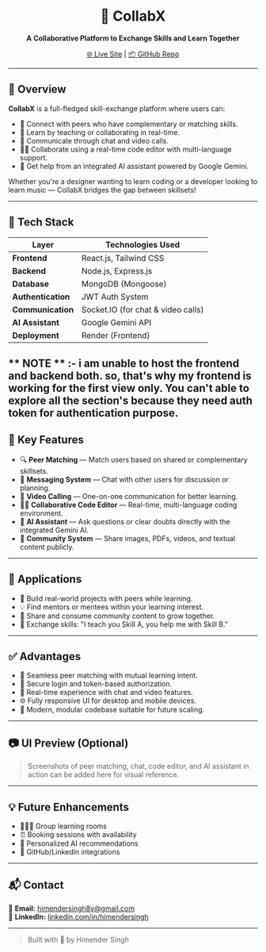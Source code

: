 <div align="center">
  <h1>🤝 CollabX</h1>
  <p><strong>A Collaborative Platform to Exchange Skills and Learn Together</strong></p>
  <a href="https://skillsync-frontend.onrender.com/">🌐 Live Site</a> |
  <a href="https://github.com/Himender-Singh/SkillSync-Frontend">📦 GitHub Repo</a>
</div>

---

## 🚀 Overview

**CollabX** is a full-fledged skill-exchange platform where users can:

- 🎯 Connect with peers who have complementary or matching skills.
- 🧠 Learn by teaching or collaborating in real-time.
- 💬 Communicate through chat and video calls.
- 👩‍💻 Collaborate using a real-time code editor with multi-language support.
- 🤖 Get help from an integrated AI assistant powered by Google Gemini.

Whether you're a designer wanting to learn coding or a developer looking to learn music — CollabX bridges the gap between skillsets!

---

## 🧱 Tech Stack

| Layer         | Technologies Used                        |
|---------------|-------------------------------------------|
| **Frontend**  | React.js, Tailwind CSS                    |
| **Backend**   | Node.js, Express.js                       |
| **Database**  | MongoDB (Mongoose)                        |
| **Authentication** | JWT Auth System                      |
| **Communication** | Socket.IO (for chat & video calls)    |
| **AI Assistant** | Google Gemini API                      |
| **Deployment** | Render (Frontend)                        |

** NOTE ** :- i am unable to host the frontend and backend both. so, that's why my frontend is working for the first view only.
You can't able to explore all the section's because they need auth token for authentication purpose.
---

## 🔑 Key Features

- 🔍 **Peer Matching** — Match users based on shared or complementary skillsets.
- 💬 **Messaging System** — Chat with other users for discussion or planning.
- 🎥 **Video Calling** — One-on-one communication for better learning.
- 👨‍💻 **Collaborative Code Editor** — Real-time, multi-language coding environment.
- 🤖 **AI Assistant** — Ask questions or clear doubts directly with the integrated Gemini AI.
- 📢 **Community System** — Share images, PDFs, videos, and textual content publicly.

---

## 🌟 Applications

- 🚀 Build real-world projects with peers while learning.
- 💡 Find mentors or mentees within your learning interest.
- 📖 Share and consume community content to grow together.
- 🔄 Exchange skills: "I teach you Skill A, you help me with Skill B."

---

## ✅ Advantages

- 🧩 Seamless peer matching with mutual learning intent.
- 🔐 Secure login and token-based authorization.
- 📡 Real-time experience with chat and video features.
- 🌐 Fully responsive UI for desktop and mobile devices.
- 📌 Modern, modular codebase suitable for future scaling.

---

## 📷 UI Preview (Optional)

> Screenshots of peer matching, chat, code editor, and AI assistant in action can be added here for visual reference.

---

## 💡 Future Enhancements

- 🧑‍🤝‍🧑 Group learning rooms
- ⏰ Booking sessions with availability
- 🧠 Personalized AI recommendations
- 🔄 GitHub/LinkedIn integrations

---

## 📬 Contact

📧 **Email:** himendersingh8v@gmail.com  
🔗 **LinkedIn:** [linkedin.com/in/himendersingh]([https://www.linkedin.com/in/himendersingh](https://www.linkedin.com/in/himender-singh-54ba88282/))

---

> Built with 💙 by Himender Singh

